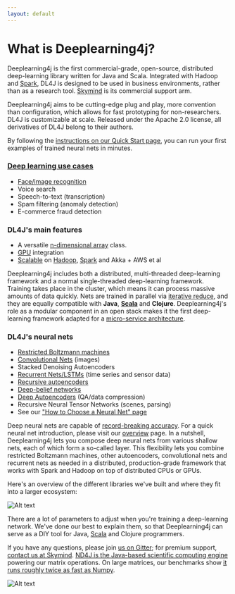 ```yaml
---
layout: default
---
```


# What is Deeplearning4j?

Deeplearning4j is the first commercial-grade, open-source, distributed deep-learning library written for Java and Scala. Integrated with Hadoop and [Spark](../gpu_aws.html), DL4J is designed to be used in business environments, rather than as a research tool. [Skymind](http://skymind.io) is its commercial support arm.

Deeplearning4j aims to be cutting-edge plug and play, more convention than configuration, which allows for fast prototyping for non-researchers. DL4J is customizable at scale. Released under the Apache 2.0 license, all derivatives of DL4J belong to their authors.

By following the [instructions on our Quick Start page](../quickstart.html), you can run your first examples of trained neural nets in minutes.

### [Deep learning use cases](use_cases.html)

* [Face/image recognition](http://deeplearning4j.org/facial-reconstruction-tutorial.html)
* Voice search
* Speech-to-text (transcription)
* Spam filtering (anomaly detection)
* E-commerce fraud detection

### DL4J's main features

* A versatile [n-dimensional array](http://nd4j.org/) class.
* [GPU](http://nd4j.org/gpu_native_backends.html) integration
* [Scalable](../scaleout.html) on [Hadoop](https://github.com/deeplearning4j/deeplearning4j/tree/master/deeplearning4j-scaleout/hadoop-yarn), [Spark](../gpu_aws.html) and Akka + AWS et al

Deeplearning4j includes both a distributed, multi-threaded deep-learning framework and a normal single-threaded deep-learning framework. Training takes place in the cluster, which means it can process massive amounts of data quickly. Nets are trained in parallel via [iterative reduce](../iterativereduce.html), and they are equally compatible with **Java**, **[Scala](http://nd4j.org/scala.html)** and **Clojure**. Deeplearning4j's role as a modular component in an open stack makes it the first deep-learning framework adapted for a [micro-service architecture](http://microservices.io/patterns/microservices.html).

### DL4J's neural nets

* [Restricted Boltzmann machines](../restrictedboltzmannmachine.html)
* [Convolutional Nets](http://deeplearning4j.org/convolutionalnets.html) (images)
* Stacked Denoising Autoencoders
* [Recurrent Nets/LSTMs](../recurrentnetwork.html) (time series and sensor data)
* [Recursive autoencoders](https://github.com/deeplearning4j/deeplearning4j/blob/master/deeplearning4j-core/src/main/java/org/deeplearning4j/nn/layers/feedforward/autoencoder/recursive/RecursiveAutoEncoder.java)
* [Deep-belief networks](../deepbeliefnetwork.html)
* [Deep Autoencoders](http://deeplearning4j.org/deepautoencoder.html) (QA/data compression)
* Recursive Neural Tensor Networks (scenes, parsing)
* See our ["How to Choose a Neural Net" page](neuralnetworktable.html)

Deep neural nets are capable of [record-breaking accuracy](../accuracy.html). For a quick neural net introduction, please visit our [overview](../neuralnet-overview.html) page. In a nutshell, Deeplearning4j lets you compose deep neural nets from various shallow nets, each of which form a so-called layer. This flexibility lets you combine restricted Boltzmann machines, other autoencoders, convolutional nets and recurrent nets as needed in a distributed, production-grade framework that works with Spark and Hadoop on top of distributed CPUs or GPUs.

Here's an overview of the different libraries we've built and where they fit into a larger ecosystem:

![Alt text](../img/schematic_overview.png)

There are a lot of parameters to adjust when you're training a deep-learning network. We've done our best to explain them, so that Deeplearning4j can serve as a DIY tool for Java, [Scala](https://github.com/deeplearning4j/nd4s) and Clojure programmers.

If you have any questions, please join [us on Gitter](https://gitter.im/deeplearning4j/deeplearning4j); for premium support, [contact us at Skymind](http://www.skymind.io/contact/). [ND4J is the Java-based scientific computing engine](http://nd4j.org/) powering our matrix operations. On large matrices, our benchmarks show [it runs roughly twice as fast as Numpy](http://nd4j.org/benchmarking).

![Alt text](../img/logos_8.png)
